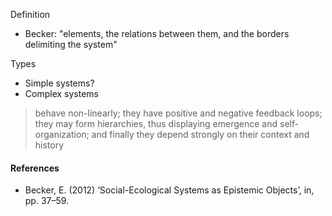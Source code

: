 Definition
- Becker: "elements, the relations between them, and the borders delimiting the system"

Types
- Simple systems?
- Complex systems
> 	behave non-linearly; they have positive and negative feedback loops; they may form hierarchies, thus displaying emergence and self-organization; and finally they depend strongly on their context and history

#### References
- Becker, E. (2012) ‘Social-Ecological Systems as Epistemic Objects’, in, pp. 37–59.